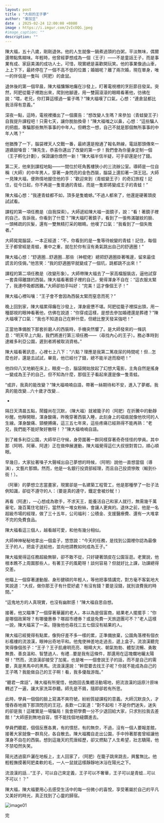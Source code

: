 ```yaml
---
layout: post
title : "大叔的王子夢"
author: "東加豆"
date  : 2025-02-24 12:00:00 +0800
image : https://i.imgur.com/2vIcOQG.jpeg
#image_caption: ""
description: ""
---
```


陳大福，五十八歲，剛剛退休。他的人生就像一鍋煮過頭的白粥，平淡無味，偶爾還帶點焦糊味。年輕時，他曾經夢想成為一個（王子）——不是童話王子，而是事業有成、家庭美滿的成功人士。可惜，現實總是喜歡開玩笑。他的事業像過山車，上上下下，最終停在了一個不高不低的位置；婚姻呢？離了兩次婚，現在單身，唯一的伴侶是一隻叫（阿肥）的倉鼠。

<!--more-->

退休後的第一個早晨，陳大福慵懶地癱在沙發上，盯著電視裡的烹飪節目發呆。突然，阿肥從籠子裡跑出來，爬到他腳邊，用一雙圓滾滾的眼睛看著他，彷彿在說：“喂，老兄，你打算這樣過一輩子嗎？”陳大福嘆了口氣，心想：“連倉鼠都比我活得有意義。”

深夜一點，這時，電視裡播出了一個廣告：“想改變人生嗎？來參加（青蛙變王子）自我提升課程吧！只需七天，讓你脫胎換骨！”陳大福嗤之以鼻，心想：“這些騙人的把戲，專騙那些無所事事的中年人。但轉念一想，自己不就是那個無所事事的中年人嗎？”

他猶豫了一下，腦袋裡天人交戰一番，最終還是撥通了報名熱線，電話那頭傳來一道嬌甜嗓音：“陳先生，恭喜你邁出了改變的第一步！我們會為你量身定制一個（王子孵化計劃），保證讓你煥然一新！”陳大福半信半疑，可手卻還是付了錢。

第二天，他來到課程地點——一間位於旺角舊樓狹小的三流辦公室。導師是一位自稱（大師）的中年男人，穿著一身閃亮的金色西裝，腦袋上還扣著一頂王冠。大師一見陳大福，便熱情地握住他的手：“歡迎來到（青蛙變王子）的奇幻旅程！記住，從今日起，你不再是一隻普通的青蛙，而是一隻即將變成王子的青蛙！”

陳大福心想：“我連青蛙都不如，頂多是隻蟾蜍。”不過人都來了，他還是硬著頭皮試試看。

課程的第一項任務是（自我探索）。大師遞給陳大福一面鏡子，說：“看！著鏡子裡的自己，告訴我，你看到了什麼？”陳大福盯著鏡子，看到了一張佈滿皺紋的臉、一頭稀疏的灰髮，還有一雙無精打采的眼睛。他嘆了口氣：“我看到了一個失敗者。”

大師晃晃腦袋，一本正經道：“不，你看到的是一隻等待蛻變的青蛙！記住，每個王子都曾經是青蛙，重中之重，就在於你有沒有勇氣跳出自己的舒適圈！”

陳大福心想：“舒適圈...舒適圈...那些（神棍佬）總把舒適圈掛著嘴邊，留來最佳謊言的伎倆，”他苦笑：“我的舒適圈早就變成了一個坑，跳都跳不出來！”

課程的第二項任務是（改變形象）。大師帶陳大福去了一家高檔服裝店，逼他試穿一套貴得離譜的西裝。陳大福看著鏡子裡的自己，覺得渾身不自在：“這衣服太緊了，我連呼吸都困難。”大師卻拍手叫好：“完美！這才像個王子！”

陳大福心裡叫嚷：“王子會不會因為西裝太緊而窒息而死？”

晚上回到家，陳大福累得癱在沙發上，渾身疲憊不堪。阿肥從籠子裡探出頭，用一種鄙視的眼神看著他，仿佛在說道：“你穿成這樣，是想去參加婚禮還是葬禮？”陳大福嘆了口氣：“我也不知道自己在幹什麼，但總比整天發呆強吧！”

正當他準備脫下那套折磨人的西裝時，手機突然響了。是大師發來的一條訊息：“明天早上六點，我們將進行第三項任務——（尋找內心的王子）。務必準時到達維多利亞公園，遲到者將被取消資格。”

陳大福看著訊息，心裡七上八下：“六點？理應是我第二篤夜尿的時間呢！但...怎麼也好，還是去試試，畢竟，他已經付了錢，總不能半途而廢吧！”

他四仰八叉地躺在床上，眼皮一合，腦袋開始放起了幻想大電影，主角自然是搖身一變成為王子的自己，但不知為什麼，那個王子看起來還是像一隻青蛙。

“或許，我真的能改變？”陳大福喃喃自語，帶著一絲期待和不安，進入了夢鄉。我真的能改變...六十歲才改變...

-

隔日天清晨五點，鬧鐘尚在沉默，（陳大福）就被籠子的（阿肥）在折騰中的動靜吵醒。他睜開眼，渾身酸痛，昨晚穿著西裝入睡，此刻身上的褶痕就像他坎坷的人生線。渾身酸痛、頸梗膊痛，這三五七年來，這些疼痛已經熟得不能再熟：“老兄，我們能不能好聚好散呀！？”陳大福喃喃自語。

到了維多利亞公園，大師早已守候，身旁圍著一群同樣穿著奇奇怪怪的學員。其中那（阿明、阿華、阿達）正在做伸展運動，陳大福覺得這仨大叔很對胃口，順心順眼。

早幾日，大家扯著嗓子大聲喊出自己夢想的時候，（阿明）說他一直想當個（導演），文藝片那類。然而，他是一名銀行投資部經理，而且自己投資慘敗（輸到仆街！）。

（阿華）的夢想立志當畫家，現實卻是一名建築工程管工，他是那種學了一肚子法例知識，卻從不遵守的人：（要是真的遵守，鐵定會被炒魷！）

再看（阿達），一心想成為歌手，不求天王，能養活自己和家人就行，無需幾千萬豪宅，幾百萬住宅就行，當然有一堆女粉絲，會讓人更爽的。退休之前，他是一名超級市場的經理，做了三十五年，公司福利：公積金、支援醫療費、還有一大堆拿不完的免費食品。

陳大福看這三個人，越看越可愛，和他有幾分相似。

大師神神秘秘地拿出一個盒子，悠悠說：“今天的任務，是找到公園裡你認為最像王子的人，把盒子送給他，並向他請教如何成為王子。”

陳大福覺得這任務超級無聊，卻不敢不從，只好硬著頭皮在公園盲逛。老實說，他根本瞧不上周圍那些人，有著王子的風範呀！談何容易？但就好比上課，功課總得交差。

他瞄上一個穿著運動服、身形健碩的年輕人，等他把事情講完，對方毫不客氣地大笑說道：“大叔，做你那王子有什麼好處？有沒有錢？要是沒錢，就別浪費我的時間。”

“這鬼地方的人真現實，也沒有幽默感！”陳大福自思自想。

接著，他又瞄準了一個穿著華麗的老人，本以為是個富商，結果老人擺擺手：“你是哪個政黨呀？有哪優惠券？哪超市禮券？或是免費一天旅遊團可不？”老人這樣一說，陳大福呆了一呆。隨後他也尋找三五七個沒有結果的人。

陳大福已經覺得有點累，像狗仔差不多一樣的累，正準備放棄，公園角落裡有個衣衫襤褸的流浪漢，眼神出奇地平和。他鬼使神差地走過去，遞上盒子。流浪漢聽完笑得像個孩子：“王子？王子肌膚明亮亮、眼睛大大、朝氣勃勃、體型流暢、勇敢無畏、善良溫和、智慧過人、有禮...要是我有這條件，那還用在這塊爛地曬太陽呀！”然而，流浪漢卻接受了加冕，也是唯一一個會說王子的話，而不是自己的需要，真是黑馬中的黑馬。流浪漢還說：“幹麼要去找王子呢？你就不能成為自己的王子嗎？我能做自己的王子啊！看，我多優哉游哉。”

“聽君一席話”，陳大福有所覺悟，他跑回去集體活動場地，把流浪漢的話原汁原味轉述了一遍，讓大家洗耳恭聽。師先是不屑，隨即卻若有所思。

此時，學員一個個的臉上寫滿不爽符號，紛紛質疑課程的意義。大師沉默良久，才慢吞吞地摘下那頂閃亮的王冠，長歎一口氣道：“對不起啦！不是你們迷失，迷失的卻是我！這確實是一場騙局！我會把學費一分不少退回給大家，只求別拉我去差館！”大師感到無地自容，恨不能找個地縫鑽進去。

學員們聽罷，個個反應各異，有的憤怒，有的無奈，不過，沒有一個人要報差館，接著大家就像一群鳥兒，各自散去。陳大福獨自走出公園，手中拎著那套曾經讓他渾身不自在的西裝。想到這幾天的荒唐經歷，卻又燃點了人生希望，壯志驕陽，他不禁啞然失笑。

陽光透過窗戶灑在地板上，主人回家了，（阿肥）在籠子跳來跳去，興奮無比。他輕輕撫摸著阿肥柔軟的毛，一人一鼠就這樣靜靜地沐浴在陽光之下。

流浪漢的話...“王子，可以自己來定義，王子可以不奢華，王子可以是青蛙...可以不可以！？”

陳大福，陳大福要用心去感受生活中的每一份微小的喜悅，享受著屬於自己的平凡又美好的時光，真正找到了心靈的歸宿。

![image01](https://i.imgur.com/Q4a4769.jpeg)

完

<!--END-->